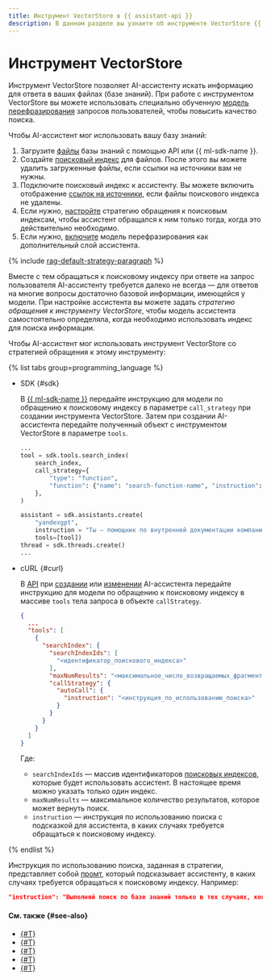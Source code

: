 ```yaml
---
title: Инструмент VectorStore в {{ assistant-api }}
description: В данном разделе вы узнаете об инструменте VectorStore {{ assistant-api }}, с помощью которого вы можете создавать персонализированных ассистентов, реализующих сценарий генеративного ответа с учетом информации из поисковых индексов.
---
```


# Инструмент VectorStore

Инструмент VectorStore позволяет AI-ассистенту искать информацию для ответа в ваших файлах (базе знаний). При работе с инструментом VectorStore вы можете использовать специально обученную [модель перефразирования](../rephraser.md) запросов пользователей, чтобы повысить качество поиска.

Чтобы AI-ассистент мог использовать вашу базу знаний:

1. Загрузите [файлы](../files.md) базы знаний с помощью API или {{ ml-sdk-name }}.
1. Создайте [поисковый индекс](../search-index.md) для файлов. После этого вы можете удалить загруженные файлы, если ссылки на источники вам не нужны.
1. Подключите поисковый индекс к ассистенту. Вы можете включить отображение [ссылок на источники](../files.md#citations), если файлы поискового индекса не удалены.
1. Если нужно, [настройте](../../../operations/assistant/create-with-searchindex.md) стратегию обращения к поисковым индексам, чтобы ассистент обращался к ним только тогда, когда это действительно необходимо.
1. Если нужно, [включите](../../../operations/assistant/rephraser.md) модель перефразирования как дополнительный слой ассистента.

{% include [rag-default-strategy-paragraph](../../../../_includes/foundation-models/assistants/rag-default-strategy-paragraph.md) %}

Вместе с тем обращаться к поисковому индексу при ответе на запрос пользователя AI-ассистенту требуется далеко не всегда — для ответов на многие вопросы достаточно базовой информации, имеющейся у модели. При настройке ассистента вы можете задать _стратегию обращения к инструменту VectorStore_, чтобы модель ассистента самостоятельно определяла, когда необходимо использовать индекс для поиска информации.

Чтобы AI-ассистент мог использовать инструмент VectorStore со стратегией обращения к этому инструменту:

{% list tabs group=programming_language %}

- SDK {#sdk}

  В [{{ ml-sdk-name }}](../../../sdk/index.md) передайте инструкцию для модели по обращению к поисковому индексу в параметре `call_strategy` при создании инструмента VectorStore. Затем при создании AI-ассистента передайте полученный объект с инструментом VectorStore в параметре `tools`.

  ```python
  ...
  tool = sdk.tools.search_index(
      search_index,
      call_strategy={
          "type": "function",
          "function": {"name": "search-function-name", "instruction": "<инструкция_по_использованию_поиска>"},
      },
  )

  assistant = sdk.assistants.create(
      "yandexgpt", 
      instruction = "Ты — помощник по внутренней документации компании. Отвечай вежливо. Если информация не содержится в документах ниже, не придумывай ответ.", 
      tools=[tool])
  thread = sdk.threads.create()
  ...
  ```

- cURL {#curl}

  В [API](../../api.md) при [создании](../../../assistants/api-ref/Assistant/create.md) или [изменении](../../../assistants/api-ref/Assistant/update.md) AI-ассистента передайте инструкцию для модели по обращению к поисковому индексу в массиве `tools` тела запроса в объекте `callStrategy`.

  ```json
  {
    ...
    "tools": [
      {
        "searchIndex": {
          "searchIndexIds": [
            "<идентификатор_поискового_индекса>"
          ],
          "maxNumResults": "<максимальное_число_возвращаемых_фрагментов>",
          "callStrategy": {
            "autoCall": {
              "instruction": "<инструкция_по_использованию_поиска>"
            }
          }
        }
      }
    ]
  }
  ```

  Где:
  * `searchIndexIds` — массив идентификаторов [поисковых индексов](../search-index.md), которые будет использовать ассистент. В настоящее время можно указать только один индекс.
  * `maxNumResults` — максимальное количество результатов, которое может вернуть поиск.
  * `instruction` — инструкция по использованию поиска с подсказкой для ассистента, в каких случаях требуется обращаться к поисковому индексу.

{% endlist %}

Инструкция по использованию поиска, заданная в стратегии, представляет собой [промт](../../index.md#prompt), который подсказывает ассистенту, в каких случаях требуется обращаться к поисковому индексу. Например:

```json
"instruction": "Выполняй поиск по базе знаний только в тех случаях, когда пользователь тебя специально об этом попросит."
```

#### См. также {#see-also}

* [{#T}](../files.md)
* [{#T}](../search-index.md)
* [{#T}](../rephraser.md)
* [{#T}](../../../operations/assistant/create-with-searchindex.md)
* [{#T}](./web-search.md)